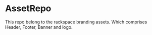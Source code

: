 # AssetRepo
This repo belong to the rackspace branding assets. Which comprises Header, Footer, Banner and logo.

